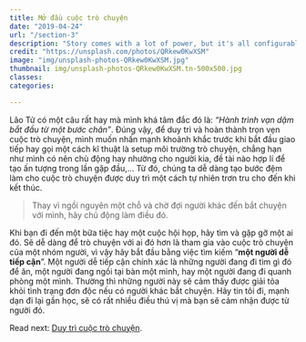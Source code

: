 ```yaml
---
title: Mở đầu cuộc trò chuyện
date: "2019-04-24"
url: "/section-3"
description: "Story comes with a lot of power, but it's all configurable: almost every extra feature is optional."
credit: "https://unsplash.com/photos/QRkew0KwXSM"
image: "img/unsplash-photos-QRkew0KwXSM.jpg"
thumbnail: img/unsplash-photos-QRkew0KwXSM.tn-500x500.jpg
classes:
categories:

---
```

Lão Tử có một câu rất hay mà mình khá tâm đắc đó là: _“Hành trình vạn dặm bắt đầu từ một bước chân”_. Đúng vậy, để duy trì và hoàn thành trọn vẹn cuộc trò chuyện, mình muốn nhấn mạnh khoảnh khắc trước khi bắt đầu giao tiếp hay gọi một cách kĩ thuật là setup môi trường trò chuyện, chẳng hạn như mình có nên chủ động hay nhường cho người kia, đề tài nào hợp lí để tạo ấn tượng trong lần gặp đầu,… Từ đó, chúng ta dễ dàng tạo bước đệm làm cho cuộc trò chuyện được duy trì một cách tự nhiên trơn tru cho đến khi kết thúc.

>Thay vì ngồi nguyên một chỗ và chờ đợi người khác đến bắt chuyện với mình, hãy chủ động làm điều đó.

Khi bạn đi đến một bữa tiệc hay một cuộc hội họp, hãy tìm và gặp gỡ một ai đó. Sẽ dễ dàng để trò chuyện với ai đó hơn là tham gia vào cuộc trò chuyện của một nhóm người, vì vậy hãy bắt đầu bằng việc tìm kiếm “**một người dễ tiếp cận**”. Một người dễ tiếp cận chính xác là những người đang đi tìm gì đó để ăn, một người đang ngồi tại bàn một mình, hay một người đang đi quanh phòng một mình. Thường thì những người này sẽ cảm thấy được giải tỏa khỏi tình trạng đơn độc nếu có người khác bắt chuyện. Hãy tin tôi đi, mạnh dạn đi lại gần học, sẽ có rất nhiều điều thú vị mà bạn sẽ cảm nhận được từ người đó.

Read next: [Duy trì cuộc trò chuyện](/section-4/).
